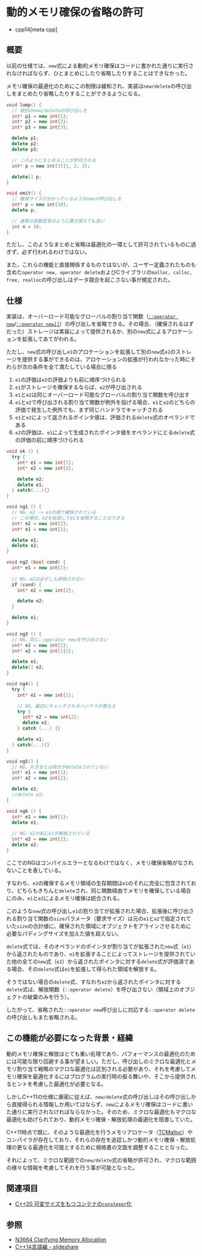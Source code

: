 # 動的メモリ確保の省略の許可
* cpp14[meta cpp]

## 概要

以前の仕様では、`new`式による動的メモリ確保はコードに書かれた通りに実行されなければならず、ひとまとめにしたり省略したりすることはできなかった。

メモリ確保の最適化のためにこの制限は緩和され、実装は`new/delete`の呼び出しをまとめたり省略したりすることができるようになる。

```cpp
void lump() {
  // 個別のnew/deleteの呼び出しを
  int* p1 = new int{1};
  int* p2 = new int{2};
  int* p3 = new int{3};

  delete p1;
  delete p2;
  delete p3;

  // このようにまとめることが許可される
  int* p = new int[3]{1, 2, 3};

  delete[] p;
}

void emit() {
  // 確保サイズが分かっているようなnewの呼び出しを
  int* p = new int{10};
  delete p;

  // 通常の変数宣言のように置き換えても良い
  int n = 10;
}
```

ただし、このようなまとめと省略は最適化の一環として許可されているものに過ぎず、必ず行われるわけではない。

また、これらの機能と直接関係するものではないが、ユーザー定義されたものも含めた`operator new, operator delete`およびCライブラリの`malloc, calloc, free, realloc`の呼び出しはデータ競合を起こさない事が規定された。

## 仕様

実装は、オーバーロード可能なグローバルの割り当て関数（[`::operator new`](/reference/new/op_new.md)/[`::operator new[]`](/reference/new/op_new[].md)）の呼び出しを省略できる。その場合、（確保されるはずだった）ストレージは実装によって提供されるか、別の`new`式によるアロケーションを拡張してあてがわれる。

ただし、`new`式の呼び出し`e1`のアロケーションを拡張して別の`new`式`e2`のストレージを提供する事ができるのは、アロケーションの拡張が行われなかった時にそれらが次の条件を全て満たしている場合に限る

1. `e1`の評価は`e2`の評価よりも前に順序づけられる
2. `e1`がストレージを確保するならば、`e2`が呼び出される
3. `e1`と`e2`は同じオーバーロード可能なグローバルの割り当て関数を呼び出す
4. `e1`と`e2`で呼び出される割り当て関数が例外を投げる場合、`e1`と`e2`のどちらの評価で発生した例外でも、まず同じハンドラでキャッチされる
5. `e1`と`e2`によって返されるポインタ値は、評価される`delete`式のオペランドである
6. `e2`の評価は、`e1`によって生成されたポインタ値をオペランドにとる`delete`式の評価の前に順序づけられる

```cpp
void ok () {
  try {
    int* e1 = new int{1};
    int* e2 = new int{2};

    delete e2;
    delete e1;
  } catch(...){}
}

void ng1 () {
  // NG、e2 -> e1の順で確保されている
  // この場合、e2を拡張してe1を省略することはできる
  int* e2 = new int{2};
  int* e1 = new int{1};

  delete e1;
  delete e2;
}

void ng2 (bool cond) {
  int* e1 = new int{1};
  
  // NG、e2は必ずしも評価されない
  if (cond) {
    int* e2 = new int{2};

    delete e2;
  }

  delete e1;
}

void ng3 () {
  // NG、同じ::operator newを呼び出さない
  int* e1 = new int{1};
  int* e2 = new int[]{2};

  delete e1;
  delete[] e2;
}

void ng4() {
  try {
    int* e1 = new int{1};

    // NG、最初にキャッチされるハンドラが異なる
    try {
      int* e2 = new int{2};
      delete e2;
    } catch (...) {}

    delete e1;
  } catch(...){}
}

void ng5() {
  // NG、片方または両方がdeleteされていない
  int* e1 = new int{1};
  int* e2 = new int{2};

  delete e2;
  //delete e1;
}

void ng6 () {
  int* e1 = new int{1};
  delete e1;
  
  // NG、e2の前にe1が解放されている
  int* e2 = new int{2};
  delete e2;
}
```

ここでのNGはコンパイルエラーとなるわけではなく、メモリ確保省略がなされないことを表している。

すなわち、`e2`の確保するメモリ領域の生存期間は`e1`のそれに完全に包含されており、どちらもきちんと`delete`され、同じ関数経由でメモリを確保している場合にのみ、`e1`と`e2`によるメモリ確保は統合される。

このような`new`式の呼び出し`e1`の割り当てが拡張された場合、拡張後に呼び出される割り当て関数の`size`パラメータ（要求サイズ）は元の`e1`と`e2`で指定されていた`size`の合計値に、確保された領域にオブジェクトをアラインさせるために必要なパディングサイズを加えた値を超えない。

`delete`式では、そのオペランドのポインタが割り当てが拡張された`new`式（`e1`）から返されたものであり、`e1`を拡張することによってストレージを提供されていた他の全ての`new`式（`e2`）から返されたポインタに対する`delete`式が評価済である場合、その`delete`式は`e1`を拡張して得られた領域を解放する。

そうではない場合の`delete`式、すなわち`e2`から返されたポインタに対する`delete`式は、解放関数（`::operator delete`）を呼び出さない（領域上のオブジェクトの破棄のみを行う）。

したがって、省略された`::operator new`呼び出しに対応する`::operator delete`の呼び出しもまた省略される。

## この機能が必要になった背景・経緯

動的メモリ確保と解放はとても重い処理であり、パフォーマンスの最適化のためには可能な限り回避する事が望ましい。ただし、呼び出しのミクロな最適化とメモリ割り当て戦略のマクロな最適化は区別される必要があり、それを考慮してメモリ確保を最適化するにはプログラムの実行時の振る舞いや、そこから提供されるヒントを考慮した最適化が必要となる。

しかしC++11の仕様に厳密に従えば、`new/delete`式の呼び出しはその呼び出しから直接得られる情報しか用いてはならず、`new`によるメモリ確保はコードに書いた通りに実行されなければならなかった。そのため、ミクロな最適化もマクロな最適化も妨げられており、動的メモリ確保・解放処理の最適化を阻害していた。

C++11時点で既に、そのような最適化を行うメモリアロケータ（[TCMalloc](http://goog-perftools.sourceforge.net/doc/tcmalloc.html)）やコンパイラが存在しており、それらの存在を追認しかつ動的メモリ確保・解放処理の更なる最適化を可能とするために規格書の文面を調整することとなった。

それによって、ミクロな範囲での`new/delete`式の省略が許可され、マクロな範囲の様々な情報を考慮してそれを行う事が可能となった。

## 関連項目

- [C++20 可変サイズをもつコンテナの`constexpr`化](/lang/cpp20/more_constexpr_containers.md)


## 参照

- [N3664 Clarifying Memory Allocation](http://www.open-std.org/jtc1/sc22/wg21/docs/papers/2013/n3664.html)
- [C++14言語編 - slideshare](https://www.slideshare.net/kariya_mitsuru/c14-84084931)
